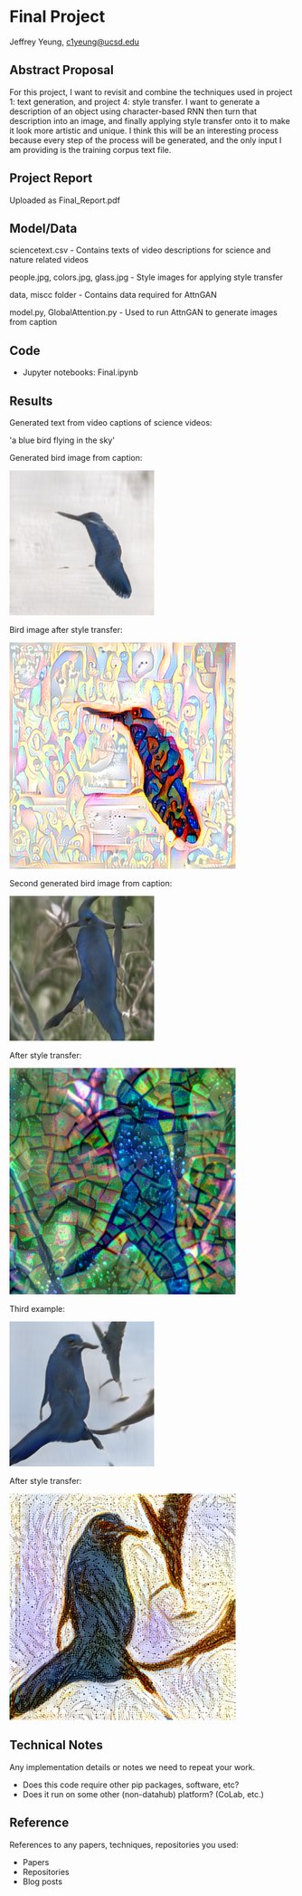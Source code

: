 # Final Project

Jeffrey Yeung, c1yeung@ucsd.edu

## Abstract Proposal

For this project, I want to revisit and combine the techniques used in project 1: text generation, and project 4: style transfer. I want to generate a description of an object using character-based RNN then turn that description into an image, and finally applying style transfer onto it to make it look more artistic and unique. I think this will be an interesting process because every step of the process will be generated, and the only input I am providing is the training corpus text file.

## Project Report

Uploaded as Final_Report.pdf

## Model/Data

sciencetext.csv - Contains texts of video descriptions for science and nature related videos

people.jpg, colors.jpg, glass.jpg - Style images for applying style transfer

data, miscc folder - Contains data required for AttnGAN

model.py, GlobalAttention.py - Used to run AttnGAN to generate images from caption

## Code

- Jupyter notebooks: Final.ipynb

## Results

Generated text from video captions of science videos:

'a blue bird flying in the sky'

Generated bird image from caption:

![bird1](https://github.com/ucsd-ml-arts/ml-art-final-jeffrey/blob/master/bird1.png)

Bird image after style transfer:

![bird1ST](https://github.com/ucsd-ml-arts/ml-art-final-jeffrey/blob/master/bird1ST.png)

Second generated bird image from caption:

![bird2](https://github.com/ucsd-ml-arts/ml-art-final-jeffrey/blob/master/bird2.png)

After style transfer:

![bird2ST](https://github.com/ucsd-ml-arts/ml-art-final-jeffrey/blob/master/bird2ST.png)

Third example:

![bird3](https://github.com/ucsd-ml-arts/ml-art-final-jeffrey/blob/master/bird3.png)

After style transfer:

![bird3ST](https://github.com/ucsd-ml-arts/ml-art-final-jeffrey/blob/master/bird3ST.png)

## Technical Notes

Any implementation details or notes we need to repeat your work. 
- Does this code require other pip packages, software, etc?
- Does it run on some other (non-datahub) platform? (CoLab, etc.)

## Reference

References to any papers, techniques, repositories you used:
- Papers
- Repositories
- Blog posts

